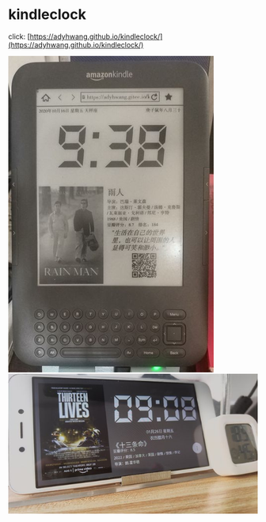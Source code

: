 # kindleclock
click: [https://adyhwang.github.io/kindleclock/](https://adyhwang.github.io/kindleclock/)

<img alt="preview" src="https://raw.githubusercontent.com/adyhwang/kindleclock/main/images/show1.jpg">
<img alt="preview" src="https://raw.githubusercontent.com/adyhwang/kindleclock/main/images/show2.jpg">
